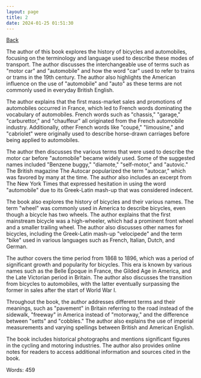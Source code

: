 ```yaml
---
layout: page
title: 2
date: 2024-01-25 01:51:30
---
```


[Back](./)


The author of this book explores the history of bicycles and automobiles, focusing on the terminology and language used to describe these modes of transport. The author discusses the interchangeable use of terms such as "motor car" and "automobile" and how the word "car" used to refer to trains or trams in the 19th century. The author also highlights the American influence on the use of "automobile" and "auto" as these terms are not commonly used in everyday British English.

The author explains that the first mass-market sales and promotions of automobiles occurred in France, which led to French words dominating the vocabulary of automobiles. French words such as "chassis," "garage," "carburettor," and "chauffeur" all originated from the French automobile industry. Additionally, other French words like "coupé," "limousine," and "cabriolet" were originally used to describe horse-drawn carriages before being applied to automobiles.

The author then discusses the various terms that were used to describe the motor car before "automobile" became widely used. Some of the suggested names included "Benzene buggy," "diamote," "self-motor," and "autovic." The British magazine The Autocar popularized the term "autocar," which was favored by many at the time. The author also includes an excerpt from The New York Times that expressed hesitation in using the word "automobile" due to its Greek-Latin mash-up that was considered indecent.

The book also explores the history of bicycles and their various names. The term "wheel" was commonly used in America to describe bicycles, even though a bicycle has two wheels. The author explains that the first mainstream bicycle was a high-wheeler, which had a prominent front wheel and a smaller trailing wheel. The author also discusses other names for bicycles, including the Greek-Latin mash-up "velocipede" and the term "bike" used in various languages such as French, Italian, Dutch, and German. 

The author covers the time period from 1868 to 1896, which was a period of significant growth and popularity for bicycles. This era is known by various names such as the Belle Époque in France, the Gilded Age in America, and the Late Victorian period in Britain. The author also discusses the transition from bicycles to automobiles, with the latter eventually surpassing the former in sales after the start of World War I.

Throughout the book, the author addresses different terms and their meanings, such as "pavement" in Britain referring to the road instead of the sidewalk, "freeway" in America instead of "motorway," and the difference between "setts" and "cobbles." The author also explains the use of imperial measurements and varying spellings between British and American English.

The book includes historical photographs and mentions significant figures in the cycling and motoring industries. The author also provides online notes for readers to access additional information and sources cited in the book.

Words: 459